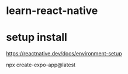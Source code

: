 # learn-react-native

# setup install
https://reactnative.dev/docs/environment-setup

npx create-expo-app@latest

# 

